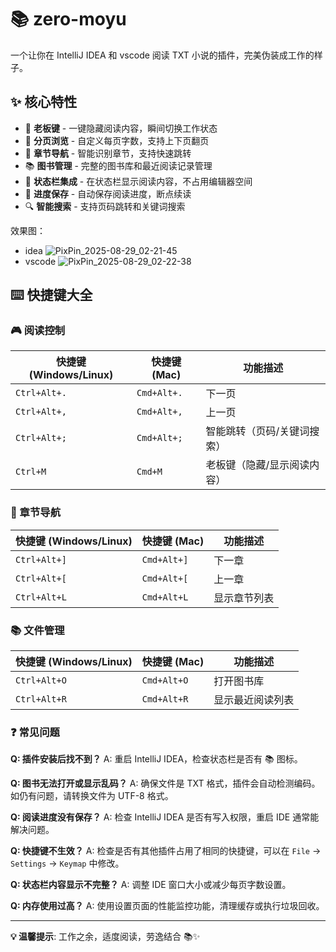 # 📚 zero-moyu

一个让你在 IntelliJ IDEA 和 vscode 阅读 TXT 小说的插件，完美伪装成工作的样子。

## ✨ 核心特性

- 🎯 **老板键** - 一键隐藏阅读内容，瞬间切换工作状态
- 📄 **分页浏览** - 自定义每页字数，支持上下页翻页
- 🧭 **章节导航** - 智能识别章节，支持快速跳转
- 📚 **图书管理** - 完整的图书库和最近阅读记录管理
- 🎨 **状态栏集成** - 在状态栏显示阅读内容，不占用编辑器空间
- 💾 **进度保存** - 自动保存阅读进度，断点续读
- 🔍 **智能搜索** - 支持页码跳转和关键词搜索

效果图：
- idea
![PixPin_2025-08-29_02-21-45](https://images.guangyin.blog/2025/08/f11977a71bbc6a6e79b6f16f44e66a8f.webp)
- vscode
![PixPin_2025-08-29_02-22-38](https://images.guangyin.blog/2025/08/e622ffc43ae046732995cffd26ef5f55.webp)

## ⌨️ 快捷键大全

### 🎮 阅读控制
| 快捷键 (Windows/Linux) | 快捷键 (Mac) | 功能描述 |
|------------------------|-------------|----------|
| `Ctrl+Alt+.` | `Cmd+Alt+.` | 下一页 |
| `Ctrl+Alt+,` | `Cmd+Alt+,` | 上一页 |
| `Ctrl+Alt+;` | `Cmd+Alt+;` | 智能跳转（页码/关键词搜索） |
| `Ctrl+M` | `Cmd+M` | 老板键（隐藏/显示阅读内容） |

### 📖 章节导航
| 快捷键 (Windows/Linux) | 快捷键 (Mac) | 功能描述 |
|------------------------|-------------|----------|
| `Ctrl+Alt+]` | `Cmd+Alt+]` | 下一章 |
| `Ctrl+Alt+[` | `Cmd+Alt+[` | 上一章 |
| `Ctrl+Alt+L` | `Cmd+Alt+L` | 显示章节列表 |

### 📚 文件管理
| 快捷键 (Windows/Linux) | 快捷键 (Mac) | 功能描述 |
|------------------------|-------------|----------|
| `Ctrl+Alt+O` | `Cmd+Alt+O` | 打开图书库 |
| `Ctrl+Alt+R` | `Cmd+Alt+R` | 显示最近阅读列表 |

### ❓ 常见问题

**Q: 插件安装后找不到？**
A: 重启 IntelliJ IDEA，检查状态栏是否有 📚 图标。

**Q: 图书无法打开或显示乱码？**
A: 确保文件是 TXT 格式，插件会自动检测编码。如仍有问题，请转换文件为 UTF-8 格式。

**Q: 阅读进度没有保存？**
A: 检查 IntelliJ IDEA 是否有写入权限，重启 IDE 通常能解决问题。

**Q: 快捷键不生效？**
A: 检查是否有其他插件占用了相同的快捷键，可以在 `File` → `Settings` → `Keymap` 中修改。

**Q: 状态栏内容显示不完整？**
A: 调整 IDE 窗口大小或减少每页字数设置。

**Q: 内存使用过高？**
A: 使用设置页面的性能监控功能，清理缓存或执行垃圾回收。

---

**💡 温馨提示**: 工作之余，适度阅读，劳逸结合 📚✨
